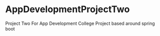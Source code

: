 # AppDevelopmentProjectTwo
Project Two For App Development 
College Project based around spring boot 
